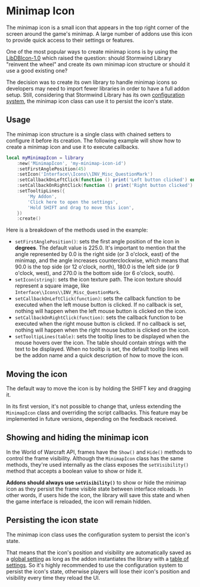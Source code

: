 # Minimap Icon

The minimap icon is a small icon that appears in the top right corner of the screen
around the game's minimap. A large number of addons use this icon to provide quick
access to their settings or features.

One of the most popular ways to create minimap icons is by using the
[LibDBIcon-1.0](https://www.curseforge.com/wow/addons/libdbicon-1-0/files/305165) 
which raised the question: should Stormwind Library "reinvent the wheel" and create
its own minimap icon structure or should it use a good existing one?

The decision was to create its own library to handle minimap icons so developers may
need to import fewer libraries in order to have a full addon setup. Still, 
considering that Stormwind Library has its own
[configuration system](../core/configuration), the minimap icon class can use it to
persist the icon's state.

## Usage

The minimap icon structure is a single class with chained setters to configure it 
before its creation. The following example will show how to create a minimap icon 
and use it to execute callbacks.

```lua
local myMinimapIcon = library
    :new('MinimapIcon', 'my-minimap-icon-id')
    :setFirstAnglePosition(45)
    :setIcon('Interface\\Icons\\INV_Misc_QuestionMark')
    :setCallbackOnLeftClick(function () print('Left button clicked') end)
    :setCallbackOnRightClick(function () print('Right button clicked') end)
    :setTooltipLines({
        'My Addon',
        'Click here to open the settings',
        'Hold SHIFT and drag to move this icon',
    })
    :create()
```

Here is a breakdown of the methods used in the example:

- `setFirstAnglePosition()`: sets the first angle position of the icon in 
  **degrees**. The default value is 225.0. It's important to mention that the 
  angle represented by 0.0 is the right side (or 3 o'clock, east) of the minimap, 
  and the angle increases counterclockwise, which means that 90.0 is the top side 
  (or 12 o'clock, north), 180.0 is the left side (or 9 o'clock, west), and 270.0 is 
  the bottom side (or 6 o'clock, south).
- `setIcon(string)`: sets the icon texture path. The icon texture should   
  represent a square image, like `Interface\\Icons\\INV_Misc_QuestionMark`.
- `setCallbackOnLeftClick(function)`: sets the callback function to be executed 
  when the left mouse button is clicked. If no callback is set, nothing will
  happen when the left mouse button is clicked on the icon.
- `setCallbackOnRightClick(function)`: sets the callback function to be executed 
  when the right mouse button is clicked. If no callback is set, nothing will
  happen when the right mouse button is clicked on the icon.
- `setTooltipLines(table)`: sets the tooltip lines to be displayed when the mouse
  hovers over the icon. The table should contain strings with the text to be 
  displayed. When no tooltip is set, the default tooltip lines will be the addon
  name and a quick description of how to move the icon.

## Moving the icon

The default way to move the icon is by holding the SHIFT key and dragging it.

In its first version, it's not possible to change that, unless extending the
`MinimapIcon` class and overriding the script callbacks. This feature may be
implemented in future versions, depending on the feedback received.

## Showing and hiding the minimap icon

In the World of Warcraft API, frames have the `Show()` and `Hide()` methods to
control the frame visibility. Although the `MinimapIcon` class has the same 
methods, they're used internally as the class exposes the `setVisibility()`
method that accepts a boolean value to show or hide it.

**Addons should always use `setVisibility()`** to show or hide the minimap icon as 
they persist the frame visible state between interface reloads. In other words, if 
users hide the icon, the library will save this state and when the game interface 
is reloaded, the icon will remain hidden.

## Persisting the icon state

The minimap icon class uses the configuration system to persist the icon's state.

That means that the icon's position and visibility are automatically saved as a
[global setting](../core/configuration) as long as the addon instantiates the
library with a [table of settings](../core/addon-properties#data). So it's highly
recommended to use the configuration system to persist the icon's state, otherwise
players will lose their icon's position and visibility every time they reload the UI.